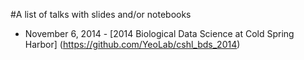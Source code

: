 #A list of talks with slides and/or notebooks

 - November 6, 2014 - [2014 Biological Data Science at Cold Spring Harbor]
 (https://github.com/YeoLab/cshl_bds_2014)